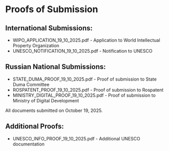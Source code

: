 ﻿# Proofs of Submission

## International Submissions:
- WIPO_APPLICATION_19_10_2025.pdf - Application to World Intellectual Property Organization
- UNESCO_NOTIFICATION_19_10_2025.pdf - Notification to UNESCO

## Russian National Submissions:
- STATE_DUMA_PROOF_19_10_2025.pdf - Proof of submission to State Duma Committee
- ROSPATENT_PROOF_19_10_2025.pdf - Proof of submission to Rospatent  
- MINISTRY_DIGITAL_PROOF_19_10_2025.pdf - Proof of submission to Ministry of Digital Development

All documents submitted on October 19, 2025.

## Additional Proofs:
- UNESCO_INFO_PROOF_19_10_2025.pdf - Additional UNESCO documentation

